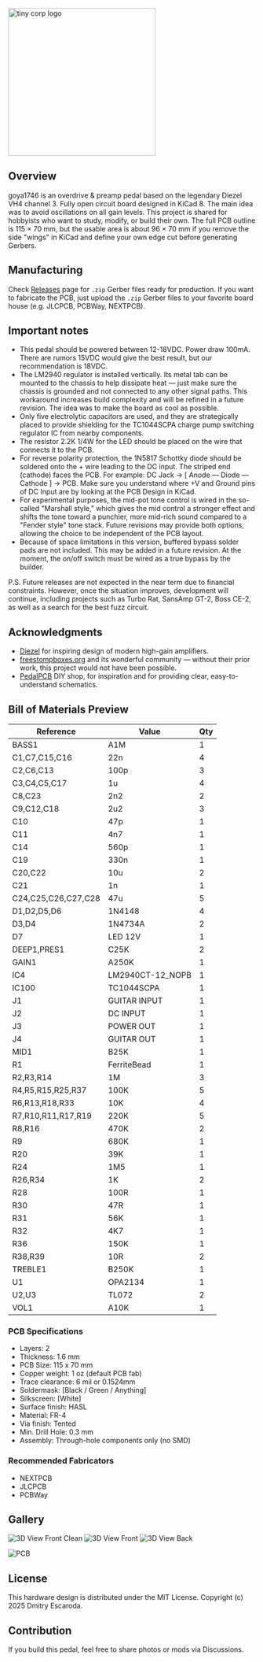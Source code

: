 <div>
  <picture>
    <source media="(prefers-color-scheme: light)" srcset="docs/logo_terein_light.svg">
    <img alt="tiny corp logo" src="docs/logo_terein_dark.svg" width="300px">
  </picture>
</div>


## Overview

goya1746 is an overdrive & preamp pedal based on the legendary Diezel VH4 channel 3. Fully open circuit board designed in KiCad 8. The main idea was to avoid oscillations on all gain levels. This project is shared for hobbyists who want to study, modify, or build their own. The full PCB outline is 115 × 70 mm, but the usable area is about 96 × 70 mm if you remove the side "wings" in KiCad and define your own edge cut before generating Gerbers.


## Manufacturing

Check [Releases](https://github.com/escaroda/goya1746/releases) page for `.zip` Gerber files ready for production.
If you want to fabricate the PCB, just upload the `.zip` Gerber files to your favorite board house (e.g. JLCPCB, PCBWay, NEXTPCB).


## Important notes

- This pedal should be powered between 12-18VDC. Power draw 100mA. There are rumors 15VDC would give the best result, but our recommendation is 18VDC.
- The LM2940 regulator is installed vertically. Its metal tab can be mounted to the chassis to help dissipate heat — just make sure the chassis is grounded and not connected to any other signal paths. This workaround increases build complexity and will be refined in a future revision. The idea was to make the board as cool as possible.
- Only five electrolytic capacitors are used, and they are strategically placed to provide shielding for the TC1044SCPA charge pump switching regulator IC from nearby components.
- The resistor 2.2K 1/4W for the LED should be placed on the wire that connects it to the PCB.
- For reverse polarity protection, the 1N5817 Schottky diode should be soldered onto the + wire leading to the DC input. The striped end (cathode) faces the PCB. For example: DC Jack  →  [ Anode — Diode — Cathode ]  →  PCB. Make sure you understand where +V and Ground pins of DC Input are by looking at the PCB Design in KiCad.
- For experimental purposes, the mid-pot tone control is wired in the so-called "Marshall style," which gives the mid control a stronger effect and shifts the tone toward a punchier, more mid-rich sound compared to a "Fender style" tone stack. Future revisions may provide both options, allowing the choice to be independent of the PCB layout.
- Because of space limitations in this version, buffered bypass solder pads are not included. This may be added in a future revision. At the moment, the on/off switch must be wired as a true bypass by the builder.


P.S. Future releases are not expected in the near term due to financial constraints. However, once the situation improves, development will continue, including projects such as Turbo Rat, SansAmp GT-2, Boss CE-2, as well as a search for the best fuzz circuit.


## Acknowledgments

- [Diezel](https://www.diezelamplification.com/) for inspiring design of modern high-gain amplifiers.
- [freestompboxes.org](https://www.freestompboxes.org/viewtopic.php?t=28011) and its wonderful community — without their prior work, this project would not have been possible.
- [PedalPCB](https://www.pedalpcb.com/product/valhalla/) DIY shop, for inspiration and for providing clear, easy-to-understand schematics.


## Bill of Materials Preview

|Reference          |Value           |Qty|
|-------------------|----------------|---|
|BASS1              |A1M             |1  |
|C1,C7,C15,C16      |22n             |4  |
|C2,C6,C13          |100p            |3  |
|C3,C4,C5,C17       |1u              |4  |
|C8,C23             |2n2             |2  |
|C9,C12,C18         |2u2             |3  |
|C10                |47p             |1  |
|C11                |4n7             |1  |
|C14                |560p            |1  |
|C19                |330n            |1  |
|C20,C22            |10u             |2  |
|C21                |1n              |1  |
|C24,C25,C26,C27,C28|47u             |5  |
|D1,D2,D5,D6        |1N4148          |4  |
|D3,D4              |1N4734A         |2  |
|D7                 |LED 12V         |1  |
|DEEP1,PRES1        |C25K            |2  |
|GAIN1              |A250K           |1  |
|IC4                |LM2940CT-12_NOPB|1  |
|IC100              |TC1044SCPA      |1  |
|J1                 |GUITAR INPUT    |1  |
|J2                 |DC INPUT        |1  |
|J3                 |POWER OUT       |1  |
|J4                 |GUITAR OUT      |1  |
|MID1               |B25K            |1  |
|R1                 |FerriteBead     |1  |
|R2,R3,R14          |1M              |3  |
|R4,R5,R15,R25,R37  |100K            |5  |
|R6,R13,R18,R33     |10K             |4  |
|R7,R10,R11,R17,R19 |220K            |5  |
|R8,R16             |470K            |2  |
|R9                 |680K            |1  |
|R20                |39K             |1  |
|R24                |1M5             |1  |
|R26,R34            |1K              |2  |
|R28                |100R            |1  |
|R30                |47R             |1  |
|R31                |56K             |1  |
|R32                |4K7             |1  |
|R36                |150K            |1  |
|R38,R39            |10R             |2  |
|TREBLE1            |B250K           |1  |
|U1                 |OPA2134         |1  |
|U2,U3              |TL072           |2  |
|VOL1               |A10K            |1  |


### PCB Specifications

- Layers: 2
- Thickness: 1.6 mm
- PCB Size: 115 x 70 mm
- Copper weight: 1 oz (default PCB fab)
- Trace clearance: 6 mil or 0.1524mm
- Soldermask: [Black / Green / Anything]
- Silkscreen: [White]
- Surface finish: HASL
- Material: FR-4
- Via finish: Tented
- Min. Drill Hole: 0.3 mm
- Assembly: Through-hole components only (no SMD)


### Recommended Fabricators
- NEXTPCB
- JLCPCB
- PCBWay


## Gallery

![3D View Front Clean](docs/goya1746_render_front_clean.jpg)
![3D View Front](docs/goya1746_render.jpg)
![3D View Back](docs/goya1746_render_back.jpg)

![PCB](docs/goya1746_pcb_quicklook.png)


## License

This hardware design is distributed under the MIT License.
Copyright (c) 2025 Dmitry Escaroda.


## Contribution

If you build this pedal, feel free to share photos or mods via Discussions.

